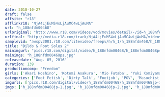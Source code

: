 ```yaml
---
date: 2018-10-27
draft: false
affsite: "r18"
afflinkr18: "NjA4LjEuMS4xLjAuMC4wLjAuMA"
url: "h_188nfdm00468"
urloriginal: "http://www.r18.com/videos/vod/movies/detail/-/id=h_188nfdm00468"
urlfinal: "http://media.r18.com/track/NjA4LjEuMS4xLjAuMC4wLjAuMA/videos/vod/movies/detail/-/id=h_188nfdm00468"
samplevid: "awspv3001.r18.com/litevideo/freepv/h/h_1/h_188nfdm468/h_188nfdm468_dmb_w.mp4"
title: "Dildo & Foot Soles 2"
mainimgurl: "pics.r18.com/digital/video/h_188nfdm00468/h_188nfdm00468ps.jpg"
mainimgs: "h_188nfdm00468ps.jpg"
releasedate: "Aug. 05, 2016"
duration: 139
productioncomp: "Freedom"
girls: ['Akari Hoshino', 'Kotomi Asakura', 'Mio Futaba', 'Yuki Komiyama', 'Haruna Ayane', 'Maki Hoshikawa', 'Makoto Takeuchi', 'Mizuki Hayakawa', 'Sally', 'Jun Izumi']
categories: ['Foot Fetish', 'Dirty Talk', 'Footjob', 'POV', 'Masochist Man', 'Hi-Def']
imgurls: ['pics.r18.com/digital/video/h_188nfdm00468/h_188nfdm00468jp-1.jpg', 'pics.r18.com/digital/video/h_188nfdm00468/h_188nfdm00468jp-2.jpg', 'pics.r18.com/digital/video/h_188nfdm00468/h_188nfdm00468jp-3.jpg', 'pics.r18.com/digital/video/h_188nfdm00468/h_188nfdm00468jp-4.jpg', 'pics.r18.com/digital/video/h_188nfdm00468/h_188nfdm00468jp-5.jpg', 'pics.r18.com/digital/video/h_188nfdm00468/h_188nfdm00468jp-6.jpg', 'pics.r18.com/digital/video/h_188nfdm00468/h_188nfdm00468jp-7.jpg', 'pics.r18.com/digital/video/h_188nfdm00468/h_188nfdm00468jp-8.jpg', 'pics.r18.com/digital/video/h_188nfdm00468/h_188nfdm00468jp-9.jpg', 'pics.r18.com/digital/video/h_188nfdm00468/h_188nfdm00468jp-10.jpg', 'pics.r18.com/digital/video/h_188nfdm00468/h_188nfdm00468jp-11.jpg', 'pics.r18.com/digital/video/h_188nfdm00468/h_188nfdm00468jp-12.jpg', 'pics.r18.com/digital/video/h_188nfdm00468/h_188nfdm00468jp-13.jpg', 'pics.r18.com/digital/video/h_188nfdm00468/h_188nfdm00468jp-14.jpg', 'pics.r18.com/digital/video/h_188nfdm00468/h_188nfdm00468jp-15.jpg', 'pics.r18.com/digital/video/h_188nfdm00468/h_188nfdm00468jp-16.jpg', 'pics.r18.com/digital/video/h_188nfdm00468/h_188nfdm00468jp-17.jpg', 'pics.r18.com/digital/video/h_188nfdm00468/h_188nfdm00468jp-18.jpg', 'pics.r18.com/digital/video/h_188nfdm00468/h_188nfdm00468jp-19.jpg', 'pics.r18.com/digital/video/h_188nfdm00468/h_188nfdm00468jp-20.jpg']
imgs: ['h_188nfdm00468jp-1.jpg', 'h_188nfdm00468jp-2.jpg', 'h_188nfdm00468jp-3.jpg', 'h_188nfdm00468jp-4.jpg', 'h_188nfdm00468jp-5.jpg', 'h_188nfdm00468jp-6.jpg', 'h_188nfdm00468jp-7.jpg', 'h_188nfdm00468jp-8.jpg', 'h_188nfdm00468jp-9.jpg', 'h_188nfdm00468jp-10.jpg', 'h_188nfdm00468jp-11.jpg', 'h_188nfdm00468jp-12.jpg', 'h_188nfdm00468jp-13.jpg', 'h_188nfdm00468jp-14.jpg', 'h_188nfdm00468jp-15.jpg', 'h_188nfdm00468jp-16.jpg', 'h_188nfdm00468jp-17.jpg', 'h_188nfdm00468jp-18.jpg', 'h_188nfdm00468jp-19.jpg', 'h_188nfdm00468jp-20.jpg']
---
```

